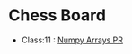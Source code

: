 # Chess Board
* Class:11 : [Numpy Arrays PR](https://github.com/Mohammad-Abdul-Ghafour/chess-board/pull/1)